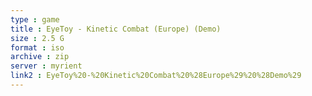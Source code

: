 ```yaml
---
type : game
title : EyeToy - Kinetic Combat (Europe) (Demo)
size : 2.5 G
format : iso
archive : zip
server : myrient
link2 : EyeToy%20-%20Kinetic%20Combat%20%28Europe%29%20%28Demo%29
---
```

